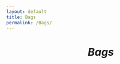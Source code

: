 ```yaml
---
layout: default
title: Bags
permalink: /Bags/
---
```



<div style="text-align: center;">
	<h1 style="margin-top: 40px; margin-bottom: 40px"><i>Bags</i></h1>

<div style="display: grid; grid-template-columns: repeat(auto-fit, minmax(250px, 1fr)); gap:20px;">